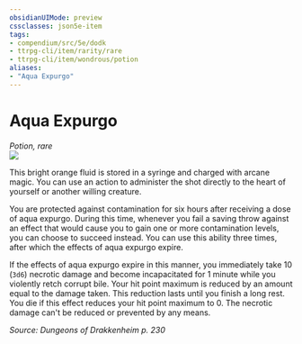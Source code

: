 ```yaml
---
obsidianUIMode: preview
cssclasses: json5e-item
tags:
- compendium/src/5e/dodk
- ttrpg-cli/item/rarity/rare
- ttrpg-cli/item/wondrous/potion
aliases: 
- "Aqua Expurgo"
---
```

# Aqua Expurgo
*Potion, rare*  
![](/3-Mechanics/CLI/items/img/aqua-expurgo.webp#right)  


This bright orange fluid is stored in a syringe and charged with arcane magic. You can use an action to administer the shot directly to the heart of yourself or another willing creature.

You are protected against contamination for six hours after receiving a dose of aqua expurgo. During this time, whenever you fail a saving throw against an effect that would cause you to gain one or more contamination levels, you can choose to succeed instead. You can use this ability three times, after which the effects of aqua expurgo expire.

If the effects of aqua expurgo expire in this manner, you immediately take 10 (`3d6`) necrotic damage and become incapacitated for 1 minute while you violently retch corrupt bile. Your hit point maximum is reduced by an amount equal to the damage taken. This reduction lasts until you finish a long rest. You die if this effect reduces your hit point maximum to 0. The necrotic damage can't be reduced or prevented by any means.

*Source: Dungeons of Drakkenheim p. 230*